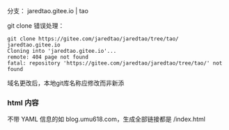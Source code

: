 分支：
jaredtao.gitee.io | tao


git clone 错误处理：
```
git clone https://gitee.com/jaredtao/jaredtao/tree/tao/ jaredtao.gitee.io
Cloning into 'jaredtao.gitee.io'...
remote: 404 page not found
fatal: repository 'https://gitee.com/jaredtao/jaredtao/tree/tao/' not found
```

域名更改后，本地git库名称应修改而非新添

### html 内容

不带 YAML 信息的如 blog.umu618.com，生成全部链接都是 /index.html